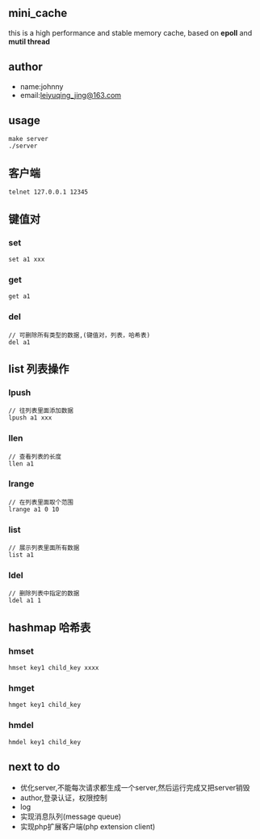 ## mini_cache
this is a high performance and stable memory cache, based on **epoll** and **mutil thread**

## author
- name:johnny
- email:leiyuqing_jing@163.com

## usage
```
make server
./server
```

## 客户端
```
telnet 127.0.0.1 12345
```

## 键值对
### set 
```
set a1 xxx
```
### get 
```
get a1
```
### del
```
// 可删除所有类型的数据,(键值对，列表，哈希表)
del a1
```

## list 列表操作
### lpush
```
// 往列表里面添加数据
lpush a1 xxx
```
### llen
```
// 查看列表的长度
llen a1
```
### lrange 
```
// 在列表里面取个范围
lrange a1 0 10
```
### list
```
// 展示列表里面所有数据
list a1
```
### ldel 
```
// 删除列表中指定的数据
ldel a1 1
```

## hashmap 哈希表
### hmset
```
hmset key1 child_key xxxx
```
### hmget
```
hmget key1 child_key
```
### hmdel
```
hmdel key1 child_key
```

## next to do
- 优化server,不能每次请求都生成一个server,然后运行完成又把server销毁
- author,登录认证，权限控制
- log
- 实现消息队列(message queue)
- 实现php扩展客户端(php extension client)
